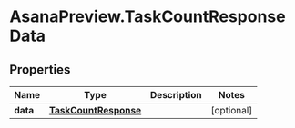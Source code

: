 # AsanaPreview.TaskCountResponseData

## Properties
Name | Type | Description | Notes
------------ | ------------- | ------------- | -------------
**data** | [**TaskCountResponse**](TaskCountResponse.md) |  | [optional] 
